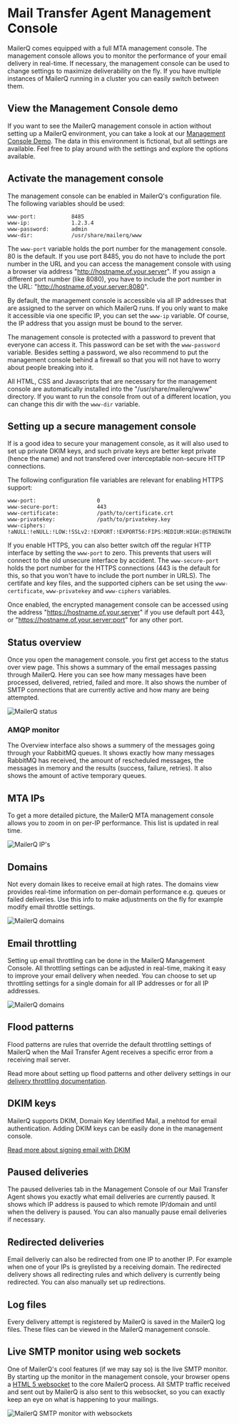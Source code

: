 # Mail Transfer Agent Management Console

MailerQ comes equipped with a full MTA management console. The management
console allows you to monitor the performance of your email delivery in 
real-time. If necessary, the management console can be used to change 
settings to maximize deliverability on the fly. If you have multiple 
instances of MailerQ running in a cluster you can easily switch between 
them.


## View the Management Console demo

If you want to see the MailerQ management console in action without 
setting up a MailerQ environment, you can take a look at our 
[Management Console Demo](http://demo.mailerq.com "MailerQ Demo environment").
The data in this environment is fictional, but all settings are available. 
Feel free to play around with the settings and explore the options available.


## Activate the management console

The management console can be enabled in MailerQ's configuration file.
The following variables should be used:

````
www-port:           8485
www-ip:             1.2.3.4
www-password:       admin
www-dir:            /usr/share/mailerq/www
````

The `www-port` variable holds the port number for the management console.
80 is the default. If you use port 8485, you do
not have to include the port number in the URL and you can access the
management console with using a browser via address "http://hostname.of.your.server". 
If you assign a different port number (like 8080), you have to include
the port number in the URL: "http://hostname.of.your.server:8080".

By default, the management console is accessible via all IP addresses that are 
assigned to the server on which MailerQ runs. If you only want to make
it accessible via one specific IP, you can set the `www-ip` variable.
Of course, the IP address that you assign must be bound to the server.

The management console is protected with a password to prevent that 
everyone can access it. This password can be set with the `www-password`
variable. Besides setting a password, we also recommend to put the
management console behind a firewall so that you will not have to worry
about people breaking into it.

All HTML, CSS and Javascripts that are necessary for the management 
console are automatically installed into the "/usr/share/mailerq/www"
directory. If you want to run the console from out of a different
location, you can change this dir with the `www-dir` variable.


## Setting up a secure management console

If is a good idea to secure your management console, as it will also
used to set up private DKIM keys, and such private keys are better
kept private (hence the name) and not transfered over interceptable 
non-secure HTTP connections.

The following configuration file variables are relevant for enabling 
HTTPS support:

````
www-port:                   0
www-secure-port:            443
www-certificate:            /path/to/certificate.crt
www-privatekey:             /path/to/privatekey.key
www-ciphers:                !aNULL:!eNULL:!LOW:!SSLv2:!EXPORT:!EXPORT56:FIPS:MEDIUM:HIGH:@STRENGTH
````

If you enable HTTPS, you can also better switch off the regular HTTP
interface by setting the `www-port` to zero. This prevents that users
will connect to the old unsecure interface by accident. The `www-secure-port`
holds the port number for the HTTPS connections (443 is the default for 
this, so that you won't have to include the port number in URLS). The
certifate and key files, and the supported ciphers can be set using
the `www-certificate`, `www-privatekey` and `www-ciphers` variables.

Once enabled, the encrypted management console can be accessed using
the address "https://hostname.of.your.server" if you use default port 443,
or "https://hostname.of.your.server:port" for any other port.


## Status overview

Once you open the management console. you first get access to the status
over view page. This shows a summary of the email messages passing through
MailerQ. Here you can see how many messages have been processed, delivered,
retried, failed and more. It also shows the number of SMTP connections 
that are currently active and how many are being attempted.

![MailerQ status](copernica-docs:Mailerq/Images/mailerq-overview.png)


### AMQP monitor

The Overview interface also shows a summery of the messages going through 
your RabbitMQ queues. It shows exactly how many messages RabbitMQ has 
received, the amount of rescheduled messages, the messages in memory and 
the results (success, failure, retries). It also shows the amount of 
active temporary queues.


## MTA IPs

To get a more detailed picture, the MailerQ MTA management console allows 
you to zoom in on per-IP performance. This list is updated in real time.

![MailerQ IP's](copernica-docs:Mailerq/Images/mailerq-mta-ips.png)


## Domains

Not every domain likes to receive email at high rates. The domains view 
provides real-time information on per-domain performance e.g. queues or 
failed deliveries. Use this info to make adjustments on the fly for 
example modify email throttle settings.

![MailerQ domains](copernica-docs:Mailerq/Images/mailerq-domains.png)


## Email throttling

Setting up email throttling can be done in the MailerQ Management Console. 
All throttling settings can be adjusted in real-time, making it easy to 
improve your email delivery when needed. You can choose to set up 
throttling settings for a single domain for all IP addresses or for all 
IP addresses.

![MailerQ domains](copernica-docs:Mailerq/Images/mailerq-email-throttling.png)


## Flood patterns

Flood patterns are rules that override the default throttling settings 
of MailerQ when the Mail Transfer Agent receives a specific error from a
receiving mail server.

Read more about setting up flood patterns and other delivery settings in our
[delivery throttling documentation](delivery-limits).

## DKIM keys

MailerQ supports DKIM, Domain Key Identified Mail, a mehtod for email 
authentication. Adding DKIM keys can be easily done in the management 
console.

[Read more about signing email with DKIM](dkim "MailerQ DKIM documentation")

## Paused deliveries

The paused deliveries tab in the Management Console of our Mail Transfer
Agent shows you exactly what email deliveries are currently paused. It 
shows which IP address is paused to which remote IP/domain and until 
when the delivery is paused. You can also manually pause email 
deliveries if necessary.


## Redirected deliveries

Email deliveriy can also be redirected from one IP to another IP. For 
example when one of your IPs is greylisted by a receiving domain. The 
redirected delivery shows all redirecting rules and which delivery is 
currently being redirected. You can also manually set up redirections.


## Log files

Every delivery attempt is registered by MailerQ is saved in the MailerQ
log files. These files can be viewed in the MailerQ management console.


## Live SMTP monitor using web sockets

One of MailerQ's cool features (if we may say so) is the live SMTP 
monitor. By starting up the monitor in the management console, your 
browser opens a [HTML 5 websocket](http://www.websocket.org) to the core
MailerQ process. All SMTP traffic received and sent out by MailerQ is 
also sent to this websocket, so you can exactly keep an eye on what is 
happening to your mailings.

![MailerQ SMTP monitor with websockets](copernica-docs:Mailerq/Images/mailerq-websocket.png)

